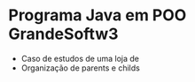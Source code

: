 # Programa Java em POO GrandeSoftw3

- Caso de estudos de uma loja de 
- Organização de parents e childs 
